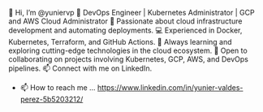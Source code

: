 👋 Hi, I’m @yuniervp
🚀 DevOps Engineer | Kubernetes Administrator | GCP and AWS Cloud Administrator
🌟 Passionate about cloud infrastructure development and automating deployments.
💻 Experienced in Docker, Kubernetes, Terraform, and GitHub Actions.
🌱 Always learning and exploring cutting-edge technologies in the cloud ecosystem.
🤝 Open to collaborating on projects involving Kubernetes, GCP, AWS, and DevOps pipelines.
📫 Connect with me on LinkedIn.
- 📫 How to reach me ... https://www.linkedin.com/in/yunier-valdes-perez-5b5203212/

<!---
yuniervp/yuniervp is a ✨ special ✨ repository because its `README.md` (this file) appears on your GitHub profile.
You can click the Preview link to take a look at your changes.
--->
